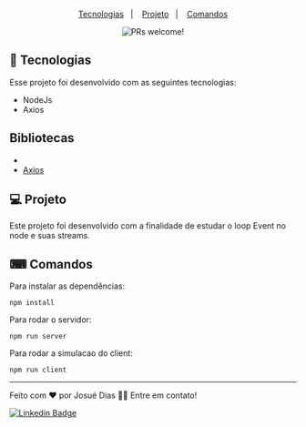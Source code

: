 <p align="center">
  <a href="#-tecnologias">Tecnologias</a>&nbsp;&nbsp;&nbsp;|&nbsp;&nbsp;&nbsp;
  <a href="#-projeto">Projeto</a>&nbsp;&nbsp;&nbsp;|&nbsp;&nbsp;&nbsp;
  <a href="#-comandos">Comandos</a>
</p>

<p align="center">
 <img src="https://img.shields.io/static/v1?label=PRs&message=welcome&color=49AA26&labelColor=000000" alt="PRs welcome!" />
</p>

## 🚀 Tecnologias
Esse projeto foi desenvolvido com as seguintes tecnologias:

- NodeJs
- Axios



## Bibliotecas
- 
- [Axios]([https://www.prisma.io/](https://axios-http.com/ptbr/docs/intro))


## 💻 Projeto

 Este projeto foi desenvolvido com a finalidade de estudar o loop Event no node e suas streams.
 

## ⌨ Comandos

Para instalar as dependências:

``` npm install  ```

Para rodar o servidor: 

``` npm run server  ```

Para rodar a simulacao do client:

``` npm run client  ```

 ---

<p>Feito com ❤️ por Josué Dias 👋🏽 Entre em contato!</p>

[![Linkedin Badge](https://img.shields.io/badge/-Josuedias-blue?style=flat-square&logo=Linkedin&logoColor=white&link=https://https://www.linkedin.com/in/nycole-xavier-641271202/)](https://www.linkedin.com/in/josué-dias-271458224/)
